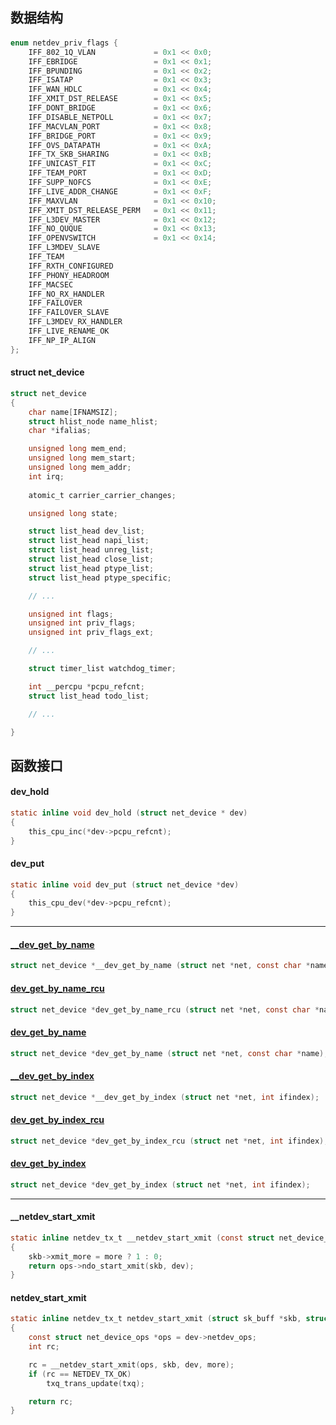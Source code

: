 
## 数据结构

####

```c
enum netdev_priv_flags {
    IFF_802_1Q_VLAN             = 0x1 << 0x0;
    IFF_EBRIDGE                 = 0x1 << 0x1;
    IFF_BPUNDING                = 0x1 << 0x2;
    IFF_ISATAP                  = 0x1 << 0x3;
    IFF_WAN_HDLC                = 0x1 << 0x4;
    IFF_XMIT_DST_RELEASE        = 0x1 << 0x5;
    IFF_DONT_BRIDGE             = 0x1 << 0x6;
    IFF_DISABLE_NETPOLL         = 0x1 << 0x7;
    IFF_MACVLAN_PORT            = 0x1 << 0x8;
    IFF_BRIDGE_PORT             = 0x1 << 0x9;
    IFF_OVS_DATAPATH            = 0x1 << 0xA;
    IFF_TX_SKB_SHARING          = 0x1 << 0xB;
    IFF_UNICAST_FIT             = 0x1 << 0xC;
    IFF_TEAM_PORT               = 0x1 << 0xD;
    IFF_SUPP_NOFCS              = 0x1 << 0xE;
    IFF_LIVE_ADDR_CHANGE        = 0x1 << 0xF;
    IFF_MAXVLAN                 = 0x1 << 0x10;
    IFF_XMIT_DST_RELEASE_PERM   = 0x1 << 0x11;
    IFF_L3DEV_MASTER            = 0x1 << 0x12;
    IFF_NO_QUQUE                = 0x1 << 0x13;
    IFF_OPENVSWITCH             = 0x1 << 0x14;
    IFF_L3MDEV_SLAVE            
    IFF_TEAM
    IFF_RXTH_CONFIGURED
    IFF_PHONY_HEADROOM
    IFF_MACSEC
    IFF_NO_RX_HANDLER
    IFF_FAILOVER
    IFF_FAILOVER_SLAVE
    IFF_L3MDEV_RX_HANDLER
    IFF_LIVE_RENAME_OK
    IFF_NP_IP_ALIGN     
};
```

#### struct net_device

```c
struct net_device
{
    char name[IFNAMSIZ];
    struct hlist_node name_hlist;
    char *ifalias;

    unsigned long mem_end;
    unsigned long mem_start;
    unsigned long mem_addr;
    int irq;
    
    atomic_t carrier_carrier_changes;

    unsigned long state;

    struct list_head dev_list;
    struct list_head napi_list;
    struct list_head unreg_list;
    struct list_head close_list;
    struct list_head ptype_list;
    struct list_head ptype_specific;

    // ...

    unsigned int flags;
    unsigned int priv_flags;
    unsigned int priv_flags_ext;

    // ...

    struct timer_list watchdog_timer;

    int __percpu *pcpu_refcnt;
    struct list_head todo_list;

    // ...

}
```

## 函数接口

#### dev_hold

```c
static inline void dev_hold (struct net_device * dev)
{
    this_cpu_inc(*dev->pcpu_refcnt);
}
```

#### dev_put

```c
static inline void dev_put (struct net_device *dev)
{
    this_cpu_dev(*dev->pcpu_refcnt);
}
```

---

#### [__dev_get_by_name](../../net/core/dev.md#__dev_get_by_name)

```c
struct net_device *__dev_get_by_name (struct net *net, const char *name);
```

#### [dev_get_by_name_rcu](../../net/core/dev.md#dev_get_by_name_rcu)

```c
struct net_device *dev_get_by_name_rcu (struct net *net, const char *name);
```

#### [dev_get_by_name](../../net/core/dev.md#dev_get_by_name)

```c
struct net_device *dev_get_by_name (struct net *net, const char *name);
```

#### [__dev_get_by_index](../../net/core/dev.md#__dev_get_by_index)

```c
struct net_device *__dev_get_by_index (struct net *net, int ifindex);
```

#### [dev_get_by_index_rcu](../../net/core/dev.md#dev_get_by_index_rcu)

```c
struct net_device *dev_get_by_index_rcu (struct net *net, int ifindex);
```

#### [dev_get_by_index](../../net/core/dev.md#dev_get_by_index)

```c
struct net_device *dev_get_by_index (struct net *net, int ifindex);
```

---


#### __netdev_start_xmit

```c
static inline netdev_tx_t __netdev_start_xmit (const struct net_device_ops *ops, struct sk_buff *skb, struct net_device *dev, bool more)
{
    skb->xmit_more = more ? 1 : 0;
    return ops->ndo_start_xmit(skb, dev);
}
```

#### netdev_start_xmit

```c
static inline netdev_tx_t netdev_start_xmit (struct sk_buff *skb, struct net_device *dev, struct netdev_queue *txq, bool more)
{
    const struct net_device_ops *ops = dev->netdev_ops;
    int rc;

    rc = __netdev_start_xmit(ops, skb, dev, more);
    if (rc == NETDEV_TX_OK)
        txq_trans_update(txq);

    return rc;
}
```